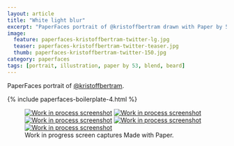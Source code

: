 ```yaml
---
layout: article
title: "White light blur"
excerpt: "PaperFaces portrait of @kristoffbertram drawn with Paper by 53 on an iPad."
image: 
  feature: paperfaces-kristoffbertram-twitter-lg.jpg
  teaser: paperfaces-kristoffbertram-twitter-teaser.jpg
  thumb: paperfaces-kristoffbertram-twitter-150.jpg
category: paperfaces
tags: [portrait, illustration, paper by 53, blend, beard]
---
```


PaperFaces portrait of [@kristoffbertram](http://twitter.com/kristoffbertram).

{% include paperfaces-boilerplate-4.html %}

<figure class="third">
  <a href="{{ site.url }}/images/paperfaces-kristoffbertram-process-1-lg.jpg"><img src="{{ site.url }}/images/paperfaces-kristoffbertram-process-1-600.jpg" alt="Work in process screenshot"></a>
  <a href="{{ site.url }}/images/paperfaces-kristoffbertram-process-2-lg.jpg"><img src="{{ site.url }}/images/paperfaces-kristoffbertram-process-2-600.jpg" alt="Work in process screenshot"></a>
  <a href="{{ site.url }}/images/paperfaces-kristoffbertram-process-3-lg.jpg"><img src="{{ site.url }}/images/paperfaces-kristoffbertram-process-3-600.jpg" alt="Work in process screenshot"></a>
  <a href="{{ site.url }}/images/paperfaces-kristoffbertram-process-4-lg.jpg"><img src="{{ site.url }}/images/paperfaces-kristoffbertram-process-4-600.jpg" alt="Work in process screenshot"></a>
  <a href="{{ site.url }}/images/paperfaces-kristoffbertram-process-5-lg.jpg"><img src="{{ site.url }}/images/paperfaces-kristoffbertram-process-5-600.jpg" alt="Work in process screenshot"></a>
  <figcaption>Work in progress screen captures Made with Paper.</figcaption>
</figure>